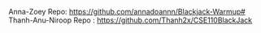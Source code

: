 Anna-Zoey Repo: https://github.com/annadoannn/Blackjack-Warmup# 
<br/>
Thanh-Anu-Niroop Repo : https://github.com/Thanh2x/CSE110BlackJack

